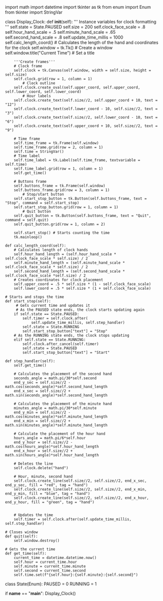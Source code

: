 
import math 
import datetime
import tkinter as tk
from enum import Enum
from tkinter import StringVar

class Display_Clock:
    def __init__(self):
        ''' Instance variables for clock formatting '''
        self.state = State.PAUSED
        self.size = 200
        self.clock_face_scale = .8
        self.hour_hand_scale = .5
        self.minute_hand_scale = .65
        self.second_hand_scale = .8
        self.update_time_millis = 1000
        self.calc_length_coord() # Calculates the length of the hand and coordinates for the clock
        self.window = tk.Tk() # Create a window
        self.window.title("Current Time") # Set a title

        '''Create frames'''
        # Clock frame
        self.clock = tk.Canvas(self.window, width = self.size, height = self.size)
        self.clock.grid(row = 1, column = 1)
            # Clock outline
        self.clock.create_oval(self.upper_coord, self.upper_coord, self.lower_coord, self.lower_coord)
            # Hour labels
        self.clock.create_text(self.size//2, self.upper_coord + 10, text = "12")
        self.clock.create_text(self.lower_coord - 10, self.size//2, text = "3")
        self.clock.create_text(self.size//2, self.lower_coord - 10, text = "6")
        self.clock.create_text(self.upper_coord + 10, self.size//2, text = "9")
        
        # Time frame
        self.time_frame = tk.Frame(self.window)
        self.time_frame.grid(row = 2, column = 1)
        self.time = StringVar()
        # Time label
        self.time_label = tk.Label(self.time_frame, textvariable = self.time)
        self.time_label.grid(row = 1, column = 1)
        self.get_time()
        
        # Buttons frame
        self.buttons_frame = tk.Frame(self.window)
        self.buttons_frame.grid(row = 3, column = 1)
            # Stop/start button
        self.start_stop_button = tk.Button(self.buttons_frame, text = "Stop", command = self.start_stop)
        self.start_stop_button.grid(row = 1, column = 1)
            # Quit button
        self.quit_button = tk.Button(self.buttons_frame, text = "Quit", command = self.quit)
        self.quit_button.grid(row = 1, column = 2)
        
        self.start_stop() # Starts counting the time
        tk.mainloop()

    def calc_length_coord(self):
        # Calculates length of clock hands
        self.hour_hand_length = (self.hour_hand_scale * self.clock_face_scale * self.size) / 2
        self.minute_hand_length = (self.minute_hand_scale * self.clock_face_scale * self.size) / 2
        self.second_hand_length = (self.second_hand_scale * self.clock_face_scale *self.size) / 2
        # Creates coordinates for clock placement
        self.upper_coord = .5 * self.size * (1 - self.clock_face_scale)
        self.lower_coord = .5 * self.size * (1 + self.clock_face_scale)

    # Starts and stops the time
    def start_stop(self):
         # Gets current time and updates it 
         # As the PAUSED state ends, the clock starts updating again
        if self.state == State.PAUSED:
            self.timer = self.clock.after(
                self.update_time_millis, self.step_handler)
            self.state = State.RUNNING
            self.start_stop_button["text"] = "Stop"
        # As the RUNNING state ends, the clock stops updating
        elif self.state == State.RUNNING:
            self.clock.after_cancel(self.timer)
            self.state = State.PAUSED
            self.start_stop_button["text"] = "Start"

    def step_handler(self):
        self.get_time()

        # Calculates the placement of the second hand 
        seconds_angle = math.pi/30*self.second
        end_y_sec = self.size//2 - math.cos(seconds_angle)*self.second_hand_length
        end_x_sec = self.size//2 + math.sin(seconds_angle)*self.second_hand_length

        # Calculates the placement of the minute hand
        minutes_angle = math.pi/30*self.minute
        end_y_min = self.size//2 - math.cos(minutes_angle)*self.minute_hand_length
        end_x_min = self.size//2 + math.sin(minutes_angle)*self.minute_hand_length

        # Calculate the placement of the hour hand
        hours_angle = math.pi/6*self.hour
        end_y_hour = self.size//2 - math.cos(hours_angle)*self.hour_hand_length
        end_x_hour = self.size//2 + math.sin(hours_angle)*self.hour_hand_length

        # Deletes the line
        self.clock.delete("hand")

        # Hour, minute, second hand
        self.clock.create_line(self.size//2, self.size//2, end_x_sec, end_y_sec, fill = "red", tag = "hand")
        self.clock.create_line(self.size//2, self.size//2, end_x_min, end_y_min, fill = "blue", tag = "hand")
        self.clock.create_line(self.size//2, self.size//2, end_x_hour, end_y_hour, fill = "green", tag = "hand")


        # Updates the time
        self.timer = self.clock.after(self.update_time_millis, self.step_handler)

    # Closes window
    def quit(self):
        self.window.destroy()

    # Gets the current time
    def get_time(self):
        current_time = datetime.datetime.now()
        self.hour = current_time.hour
        self.minute = current_time.minute
        self.second = current_time.second
        self.time.set(f"{self.hour}:{self.minute}:{self.second}")

class State(Enum):
    PAUSED = 0
    RUNNING = 1


if __name__ == "__main__":
    Display_Clock()
